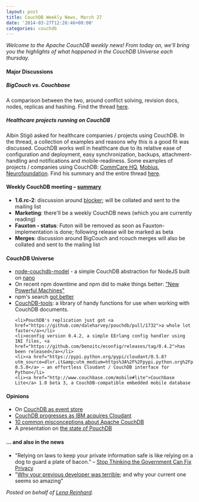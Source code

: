 ```yaml
---
layout: post
title: CouchDB Weekly News, March 27
date: '2014-03-27T12:28:46+00:00'
categories: couchdb
---
```

<em>Welcome to the Apache CouchDB weekly news! From today on, we’ll bring you the highlights of what happened in the CouchDB Universe each thursday. </em>

<h4>Major Discussions</h4>

<h5>BigCouch vs. Couchbase</h5>

A comparison between the two, around conflict solving, revision docs, nodes, replicas and hashing. Find the thread <a href="http://markmail.org/search/?q=Bigcouch+vs+couchbase+list%3Aorg.apache.couchdb.user#query:Bigcouch%20vs%20couchbase%20list%3Aorg.apache.couchdb.user%20date%3A201403%20order%3Adate-backward+page:1+mid:jwnvnmoiz2fi7km4+state:results">here</a>.

<h5>Healthcare projects running on CouchDB</h5>

Albin Stigö asked for healthcare companies / projects using CouchDB. In the thread, a collection of examples and reasons why this is a good fit was discussed. CouchDB works well in healthcare due to its relative ease of configuration and deployment, easy synchronization, backups, attachment-handling and notifications and mobile-readiness. Some examples of projects / companies using CouchDB: <a href="http://www.commcarehq.org/home/">CommCare HQ</a>, <a href="http://www.mobiusmed.com/">Mobius</a>, <a href="http://neurofoundation.in">Neurofoundation</a>. Find his summary and the entire thread <a href="http://markmail.org/search/?q=healthcare+projects+running+on+couched#query:healthcare%20projects%20running%20on%20couched%20list%3Aorg.apache.couchdb.user%20order%3Adate-backward+page:1+mid:wi73qse4jq35hai5+state:results">here</a>.

<h4>Weekly CouchDB meeting – <a href="http://markmail.org/message/7fzg2cqrapdpupqa">summary</a></h4>

<ul>
	<li><strong>1.6.rc-2</strong>: discussion around <a href="https://issues.apache.org/jira/browse/COUCHDB-1986">blocker</a>; will be collated and sent to the mailing list</li>
	<li><strong>Marketing</strong>: there'll be a weekly CouchDB news (which you are currently reading)</li>
	<li><strong>Fauxton - status</strong>: Futon will be removed as soon as Fauxton-implementation is done; following release will be marked as beta</li>
	<li><strong>Merges</strong>: discussion around BigCouch and rcouch merges will also be collated and sent to the mailing list</li>
</ul>

<h4>CouchDB Universe</h4>

<ul>
	<li><a href="https://github.com/sevcsik/node-couchdb-model">node-couchdb-model</a> - a simple CouchDB abstraction for NodeJS built on <a href="https://github.com/dscape/nano">nano</a></li>
	<li>On recent npm downtime and npm did to make things better: <a href="http://blog.npmjs.org/post/80729916680/new-powerful-machines">"New Powerful Machines" </a></li>
	<li>npm's search <a href="http://blog.npmjs.org/post/80789086446/nicer-perusal-method">got better</a></li>
	<li><a href="https://www.npmjs.org/package/couchdb-tools">CouchDB-tools</a>: a library of handy functions for use when working with CouchDB documents.</li>

	<li>PouchDB's replication just got <a href="https://github.com/daleharvey/pouchdb/pull/1732">a whole lot faster</a></li>
	<li>econfig version 0.4.2, a simple EErlang config handler using INI files, <a href="https://github.com/benoitc/econfig/releases/tag/0.4.2">has been released</a></li>
	<li><a href="https://pypi.python.org/pypi/cloudant/0.5.8?utm_source=dlvr.it&amp;utm_medium=https%3A%2F%2Fpypi.python.org%2Fpypi%3F%253Aaction%3Drss">cloudant 0.5.8</a> – an effortless Cloudant / CouchDB interface for Python</li>
	<li><a href="http://www.couchbase.com/mobile#lite">Couchbase Lite</a> 1.0 beta 3, a CouchDB-compatible embedded mobile database
</ul>

<h4>Opinions</h4>

<ul>
	<li>On <a href="http://jensrantil.github.io/a-follow-up-on-couchdb-as-event-store.html">CouchDB as event store</a></li>
	<li><a href="http://www.infoq.com/news/2014/03/CouchDB-IBM-Acquires-Cloudant">CouchDB progresses as IBM acquires Cloudant</a></li>
	<li><a href="https://speakerdeck.com/wohali/10-common-misconceptions-about-apache-couchdb">10 common misconceptions about Apache CouchDB</a></li>
	<li>A presentation on <a href="http://calvinmetcalf.github.io/pouch-pres/#0">the state of PouchDB</a></li>
</ul>

<h4>… and also in the news</h4>

<ul>
	<li>"Relying on laws to keep your private information safe is like relying on a dog to guard a plate of bacon." – <a href="https://medium.com/political-jargon/ed6c276ae808">Stop Thinking the Government Can Fix Privacy</a></li>
	<li>"<a href="https://medium.com/p/506a06ae35ea">Why your previous developer was terrible</a>; and why your current one seems so amazing"</li>
</ul>

<em>Posted on behalf of <a href="https://twitter.com/ffffux">Lena Reinhard</a>.</em>
